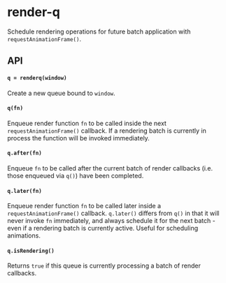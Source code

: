 # render-q

Schedule rendering operations for future batch application with `requestAnimationFrame()`.

## API

#### `q = renderq(window)`

Create a new queue bound to `window`.

#### `q(fn)`

Enqueue render function `fn` to be called inside the next `requestAnimationFrame()` callback. If a rendering batch is currently in process the function will be invoked immediately.

#### `q.after(fn)`

Enqueue `fn` to be called after the current batch of render callbacks (i.e. those enqueued via `q()`) have been completed.

#### `q.later(fn)`

Enqueue render function `fn` to be called later inside a `requestAnimationFrame()` callback. `q.later()` differs from `q()` in that it will never invoke `fn` immediately, and always schedule it for the next batch - even if a rendering batch is currently active. Useful for scheduling animations.

#### `q.isRendering()`

Returns `true` if this queue is currently processing a batch of render callbacks.